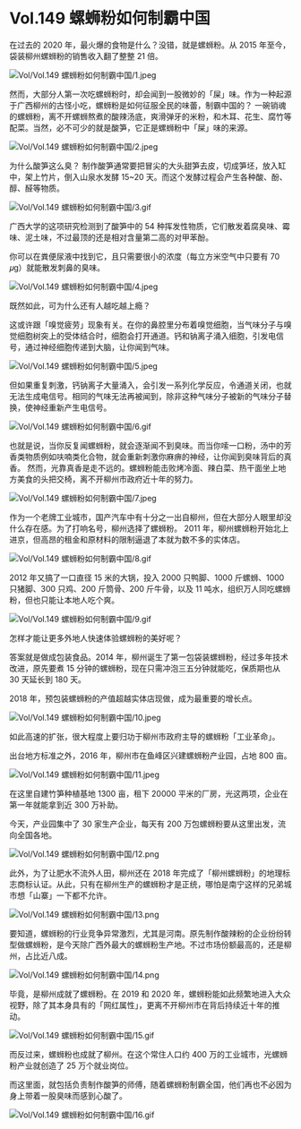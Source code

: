 # Vol.149 螺蛳粉如何制霸中国

在过去的 2020 年，最火爆的食物是什么？没错，就是螺蛳粉。从 2015 年至今，袋装柳州螺蛳粉的销售收入翻了整整 21 倍。

![Vol/Vol.149 螺蛳粉如何制霸中国/1.jpeg](https://file.hsyhx.top/iPaperClipICU/web/assets/image/文字稿/Vol/Vol.149%20螺蛳粉如何制霸中国/1.jpeg?imageMogr2/format/avif)

然而，大部分人第一次吃螺蛳粉时，却会闻到一股微妙的「屎」味。作为一种起源于广西柳州的古怪小吃，螺蛳粉是如何征服全民的味蕾，制霸中国的？
一碗销魂的螺蛳粉，离不开螺蛳熬煮的酸辣汤底，爽滑弹牙的米粉，和木耳、花生、腐竹等配菜。当然，必不可少的就是酸笋，它正是螺蛳粉中「屎」味的来源。

![Vol/Vol.149 螺蛳粉如何制霸中国/2.jpeg](https://file.hsyhx.top/iPaperClipICU/web/assets/image/文字稿/Vol/Vol.149%20螺蛳粉如何制霸中国/2.jpeg?imageMogr2/format/avif)

为什么酸笋这么臭？
制作酸笋通常要把冒尖的大头甜笋去皮，切成笋坯，放入缸中，架上竹片，倒入山泉水发酵 15\~20 天。而这个发酵过程会产生各种酸、酚、醇、醛等物质。

![Vol/Vol.149 螺蛳粉如何制霸中国/3.gif](https://file.hsyhx.top/iPaperClipICU/web/assets/image/文字稿/Vol/Vol.149%20螺蛳粉如何制霸中国/3.gif?imageMogr2/format/avif)

广西大学的这项研究检测到了酸笋中的 54 种挥发性物质，它们散发着腐臭味、霉味、泥土味，不过最顶的还是相对含量第二高的对甲苯酚。

你可以在粪便尿液中找到它，且只需要很小的浓度（每立方米空气中只要有 70 𝜇g）就能散发刺鼻的臭味。

![Vol/Vol.149 螺蛳粉如何制霸中国/4.jpeg](https://file.hsyhx.top/iPaperClipICU/web/assets/image/文字稿/Vol/Vol.149%20螺蛳粉如何制霸中国/4.jpeg?imageMogr2/format/avif)

既然如此，可为什么还有人越吃越上瘾？

这或许跟「嗅觉疲劳」现象有关。在你的鼻腔里分布着嗅觉细胞，当气味分子与嗅觉细胞树突上的受体结合时，细胞会打开通道。钙和钠离子涌入细胞，引发电信号，通过神经细胞传递到大脑，让你闻到气味。

![Vol/Vol.149 螺蛳粉如何制霸中国/5.jpeg](https://file.hsyhx.top/iPaperClipICU/web/assets/image/文字稿/Vol/Vol.149%20螺蛳粉如何制霸中国/5.jpeg?imageMogr2/format/avif)

但如果重复刺激，钙钠离子大量涌入，会引发一系列化学反应，令通道关闭，也就无法生成电信号。相同的气味无法再被闻到，除非这种气味分子被新的气味分子替换，使神经重新产生电信号。

![Vol/Vol.149 螺蛳粉如何制霸中国/6.gif](https://file.hsyhx.top/iPaperClipICU/web/assets/image/文字稿/Vol/Vol.149%20螺蛳粉如何制霸中国/6.gif?imageMogr2/format/avif)

也就是说，当你反复闻螺蛳粉，就会逐渐闻不到臭味。而当你嗦一口粉，汤中的芳香类物质例如呋喃类化合物，就会重新刺激你麻痹的神经，让你闻到臭味背后的真香。
然而，光靠真香是走不远的。螺蛳粉能击败烤冷面、辣白菜、热干面坐上地方美食的头把交椅，离不开柳州市政府近十年的努力。

![Vol/Vol.149 螺蛳粉如何制霸中国/7.jpeg](https://file.hsyhx.top/iPaperClipICU/web/assets/image/文字稿/Vol/Vol.149%20螺蛳粉如何制霸中国/7.jpeg?imageMogr2/format/avif)

作为一个老牌工业城市，国产汽车中有十分之一出自柳州，但在大部分人眼里却没什么存在感。为了打响名号，柳州选择了螺蛳粉。
2011 年，柳州螺蛳粉开始北上进京，但高昂的租金和原材料的限制逼退了本就为数不多的实体店。

![Vol/Vol.149 螺蛳粉如何制霸中国/8.gif](https://file.hsyhx.top/iPaperClipICU/web/assets/image/文字稿/Vol/Vol.149%20螺蛳粉如何制霸中国/8.gif?imageMogr2/format/avif)

2012 年又搞了一口直径 15 米的大锅，投入 2000 只鸭脚、1000 斤螺蛳、1000 只猪脚、300 只鸡、200 斤筒骨、200 斤牛骨，以及 11 吨水，组织万人同吃螺蛳粉，但也只能让本地人吃个爽。

![Vol/Vol.149 螺蛳粉如何制霸中国/9.gif](https://file.hsyhx.top/iPaperClipICU/web/assets/image/文字稿/Vol/Vol.149%20螺蛳粉如何制霸中国/9.gif?imageMogr2/format/avif)

怎样才能让更多外地人快速体验螺蛳粉的美好呢？

答案就是做成包装食品。2014 年，柳州诞生了第一包袋装螺蛳粉，经过多年技术改进，原先要煮 15 分钟的螺蛳粉，现在只需冲泡三五分钟就能吃，保质期也从 30 天延长到 180 天。

2018 年，预包装螺蛳粉的产值超越实体店现做，成为最重要的增长点。

![Vol/Vol.149 螺蛳粉如何制霸中国/10.jpeg](https://file.hsyhx.top/iPaperClipICU/web/assets/image/文字稿/Vol/Vol.149%20螺蛳粉如何制霸中国/10.jpeg?imageMogr2/format/avif)

如此高速的扩张，很大程度上要归功于柳州市政府主导的螺蛳粉「工业革命」。

出台地方标准之外，2016 年，柳州市在鱼峰区兴建螺蛳粉产业园，占地 800 亩。

![Vol/Vol.149 螺蛳粉如何制霸中国/11.jpeg](https://file.hsyhx.top/iPaperClipICU/web/assets/image/文字稿/Vol/Vol.149%20螺蛳粉如何制霸中国/11.jpeg?imageMogr2/format/avif)

在这里自建竹笋种植基地 1300 亩，租下 20000 平米的厂房，光这两项，企业在第一年就能拿到近 300 万补助。

今天，产业园集中了 30 家生产企业，每天有 200 万包螺蛳粉要从这里出发，流向全国各地。

![Vol/Vol.149 螺蛳粉如何制霸中国/12.png](https://file.hsyhx.top/iPaperClipICU/web/assets/image/文字稿/Vol/Vol.149%20螺蛳粉如何制霸中国/12.png?imageMogr2/format/avif)

此外，为了让肥水不流外人田，柳州还在 2018 年完成了「柳州螺蛳粉」的地理标志商标认证。从此，只有在柳州生产的螺蛳粉才是正统，哪怕是南宁这样的兄弟城市想「山寨」一下都不允许。

![Vol/Vol.149 螺蛳粉如何制霸中国/13.png](https://file.hsyhx.top/iPaperClipICU/web/assets/image/文字稿/Vol/Vol.149%20螺蛳粉如何制霸中国/13.png?imageMogr2/format/avif)

要知道，螺蛳粉的行业竞争异常激烈，尤其是河南。原先制作酸辣粉的企业纷纷转型做螺蛳粉，是今天除广西外最大的螺蛳粉生产地。不过市场份额最高的，还是柳州，占比近八成。

![Vol/Vol.149 螺蛳粉如何制霸中国/14.png](https://file.hsyhx.top/iPaperClipICU/web/assets/image/文字稿/Vol/Vol.149%20螺蛳粉如何制霸中国/14.png?imageMogr2/format/avif)

毕竟，是柳州成就了螺蛳粉。在 2019 和 2020 年，螺蛳粉能如此频繁地进入大众视野，除了其本身具有的「网红属性」，更离不开柳州市在背后持续近十年的推动。

![Vol/Vol.149 螺蛳粉如何制霸中国/15.gif](https://file.hsyhx.top/iPaperClipICU/web/assets/image/文字稿/Vol/Vol.149%20螺蛳粉如何制霸中国/15.gif?imageMogr2/format/avif)

而反过来，螺蛳粉也成就了柳州。在这个常住人口约 400 万的工业城市，光螺蛳粉产业就创造了 25 万个就业岗位。

而这里面，就包括负责制作酸笋的师傅，随着螺蛳粉制霸全国，他们再也不必因为身上带着一股臭味而感到心酸了。

![Vol/Vol.149 螺蛳粉如何制霸中国/16.gif](https://file.hsyhx.top/iPaperClipICU/web/assets/image/文字稿/Vol/Vol.149%20螺蛳粉如何制霸中国/16.gif?imageMogr2/format/avif)
